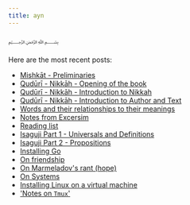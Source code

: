 ```yaml
---
title: ayn
---
```

﷽

Here are the most recent posts:

- [ Mishkāt - Preliminaries](./studies.hadith.mishkat.01-introduction-to-the-science.html)
- [ Qudūrī - Nikkāh - Opening of the book](./studies.fiqh.quduri.conduct.nikkah.03.opening-of-the-book.html)
- [ Qudūrī - Nikkāh - Introduction to Nikkah](./studies.fiqh.quduri.conduct.nikkah.02.introduction-to-nikkah.html)
- [ Qudūrī - Nikkāh - Introduction to Author and Text](./studies.fiqh.quduri.conduct.nikkah.01.introduction-to-author-and-text.html)
- [ Words and their relationships to their meanings](./studies.logic.sullam.words-and-their-relations-to-meanings.html)
- [ Notes from Excersim](./languages.go.notes-from-exercism-exercises.html)
- [ Reading list](./readinglist.html)
- [ Isaguji Part 1 - Universals and Definitions](./studies.logic.isaguji.universals-and-definitions.html)
- [ Isaguji Part 2 - Propositions](./studies.logic.isaguji.propositions.html)
- [ Installing Go](./languages.go.installation.html)
- [ On friendship](./thoughts.on-friendship.html)
- [ On Marmeladov's rant (hope)](./thoughts.on-hope.html)
- [ On Systems](./thoughts.on-systems.html)
- [ Installing Linux on a virtual machine](./tools.linux.virtual-machine-installation.html)
- [ 'Notes on `Tmux`'](./tools.tmux.notes.html)
